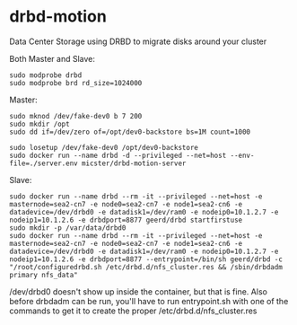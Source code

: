 # drbd-motion
Data Center Storage using DRBD to migrate disks around your cluster

Both Master and Slave:
```
sudo modprobe drbd
sudo modprobe brd rd_size=1024000
```

Master:
```
sudo mknod /dev/fake-dev0 b 7 200
sudo mkdir /opt
sudo dd if=/dev/zero of=/opt/dev0-backstore bs=1M count=1000

sudo losetup /dev/fake-dev0 /opt/dev0-backstore
sudo docker run --name drbd -d --privileged --net=host --env-file=./server.env micster/drbd-motion-server
```

Slave:
```
sudo docker run --name drbd --rm -it --privileged --net=host -e masternode=sea2-cn7 -e node0=sea2-cn7 -e node1=sea2-cn6 -e datadevice=/dev/drbd0 -e datadisk1=/dev/ram0 -e nodeip0=10.1.2.7 -e nodeip1=10.1.2.6 -e drbdport=8877 geerd/drbd startfirstuse
sudo mkdir -p /var/data/drbd0
sudo docker run --name drbd --rm -it --privileged --net=host -e masternode=sea2-cn7 -e node0=sea2-cn7 -e node1=sea2-cn6 -e datadevice=/dev/drbd0 -e datadisk1=/dev/ram0 -e nodeip0=10.1.2.7 -e nodeip1=10.1.2.6 -e drbdport=8877 --entrypoint=/bin/sh geerd/drbd -c "/root/configuredrbd.sh /etc/drbd.d/nfs_cluster.res && /sbin/drbdadm primary nfs_data"

```

/dev/drbd0 doesn't show up inside the container, but that is fine. Also before drbdadm can be run, you'll have to run entrypoint.sh with one of the commands to get it to create the proper /etc/drbd.d/nfs_cluster.res
